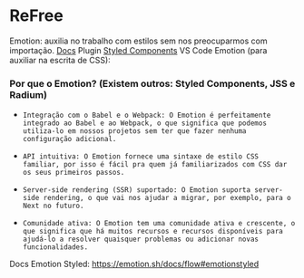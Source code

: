 # ReFree

Emotion: auxilia no trabalho com estilos sem nos preocuparmos com importação. [Docs](https://emotion.sh)
Plugin [Styled Components](https://marketplace.visualstudio.com/items?itemName=styled-components.vscode-styled-components) VS Code Emotion (para auxiliar na escrita de CSS): 

### Por que o Emotion? (Existem outros: Styled Components, JSS e Radium)

-     Integração com o Babel e o Webpack: O Emotion é perfeitamente integrado ao Babel e ao Webpack, o que significa que podemos utiliza-lo em nossos projetos sem ter que fazer nenhuma configuração adicional.
-     API intuitiva: O Emotion fornece uma sintaxe de estilo CSS familiar, por isso é fácil pra quem já familiarizados com CSS dar os seus primeiros passos.
-     Server-side rendering (SSR) suportado: O Emotion suporta server-side rendering, o que vai nos ajudar a migrar, por exemplo, para o Next no futuro.
-     Comunidade ativa: O Emotion tem uma comunidade ativa e crescente, o que significa que há muitos recursos e recursos disponíveis para ajudá-lo a resolver quaisquer problemas ou adicionar novas funcionalidades.

Docs Emotion Styled: https://emotion.sh/docs/flow#emotionstyled